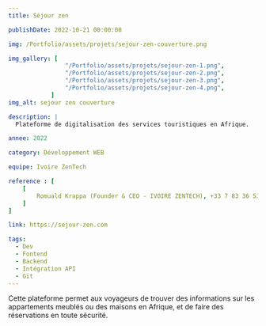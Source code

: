 ```yaml
---
title: Séjour zen

publishDate: 2022-10-21 00:00:00

img: /Portfolio/assets/projets/sejour-zen-couverture.png

img_gallery: [
				"/Portfolio/assets/projets/sejour-zen-1.png", 
				"/Portfolio/assets/projets/sejour-zen-2.png",
				"/Portfolio/assets/projets/sejour-zen-3.png", 
				"/Portfolio/assets/projets/sejour-zen-4.png", 
			]
img_alt: sejour zen couverture

description: |
  Plateforme de digitalisation des services touristiques en Afrique.

annee: 2022

category: Développement WEB

equipe: Ivoire ZenTech

reference : [
	[
		Romuald Krappa (Founder & CEO - IVOIRE ZENTECH), +33 7 83 36 53 43, romuald.krappa@teamzen-services.com
	]
]

link: https://sejour-zen.com

tags:
  - Dev
  - Fontend
  - Backend
  - Intégration API
  - Git
---
```


Cette plateforme permet aux voyageurs de trouver des informations sur les appartements meublés ou des maisons en Afrique, et de faire des réservations en toute sécurité.

